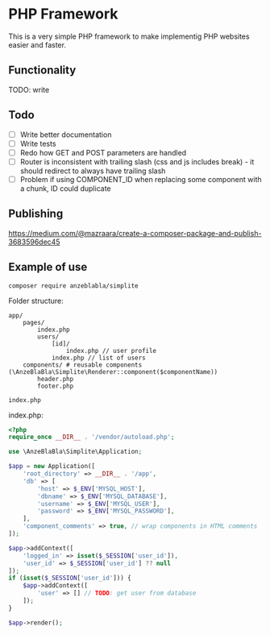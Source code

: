 # PHP Framework

This is a very simple PHP framework to make implementig PHP websites easier and faster.

## Functionality

TODO: write
## Todo

- [ ] Write better documentation
- [ ] Write tests
- [ ] Redo how GET and POST parameters are handled
- [ ] Router is inconsistent with trailing slash (css and js includes break) - it should redirect to always have trailing slash
- [ ] Problem if using COMPONENT_ID when replacing some component with a chunk, ID could duplicate

## Publishing

https://medium.com/@mazraara/create-a-composer-package-and-publish-3683596dec45

## Example of use


`composer require anzeblabla/simplite`

Folder structure:
```
app/
    pages/
        index.php
        users/
            [id]/
                index.php // user profile
            index.php // list of users
    components/ # reusable components (\AnzeBlaBla\Simplite\Renderer::component($componentName))
        header.php
        footer.php
    
index.php
```


index.php:
```php
<?php
require_once __DIR__ . '/vendor/autoload.php';

use \AnzeBlaBla\Simplite\Application;

$app = new Application([
    'root_directory' => __DIR__ . '/app',
    'db' => [
        'host' => $_ENV['MYSQL_HOST'],
        'dbname' => $_ENV['MYSQL_DATABASE'],
        'username' => $_ENV['MYSQL_USER'],
        'password' => $_ENV['MYSQL_PASSWORD'],
    ],
    'component_comments' => true, // wrap components in HTML comments
]);

$app->addContext([
    'logged_in' => isset($_SESSION['user_id']),
    'user_id' => $_SESSION['user_id'] ?? null
]);
if (isset($_SESSION['user_id'])) {
    $app->addContext([
        'user' => [] // TODO: get user from database
    ]);
}

$app->render();
```
